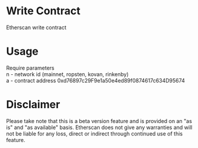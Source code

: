 # Write Contract
Etherscan write contract

# Usage
Require parameters <br />
n - network id (mainnet, ropsten, kovan, rinkenby) <br />
a - contract address 0xd76897c29F9e1a50e4ed89f0874617c634D95674

# Disclaimer
Please take note that this is a beta version feature and is provided on an "as is" and "as available" basis. Etherscan does not give any warranties and will not be liable for any loss, direct or indirect through continued use of this feature.
